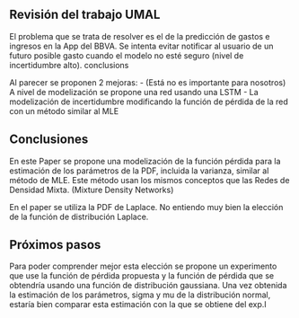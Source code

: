 **Revisión del trabajo UMAL**
---
El problema que se trata de resolver es el de la predicción de gastos e ingresos en la App del BBVA. Se intenta evitar notificar al usuario de un futuro posible gasto cuando el modelo no esté seguro (nivel de incertidumbre alto).
conclusions

Al parecer se proponen 2 mejoras:
    - (Está no es importante para nosotros) A nivel de modelización se propone una red usando una LSTM
    - La modelización de incertidumbre modificando la función de pérdida de la red con un método similar al MLE

**Conclusiones**
---
En este Paper se propone una modelización de la función pérdida para la estimación de los parámetros de la PDF, incluida la varianza, similar al método de MLE. Este método usan los mismos conceptos que las Redes de Densidad Mixta. (Mixture Density Networks)

En el paper se utiliza la PDF de Laplace. No entiendo muy bien la elección de la función de distribución Laplace.

**Próximos pasos**
---
Para poder comprender mejor esta elección se propone un experimento que use la función de pérdida propuesta y la función de pérdida que se obtendría usando una función de distribución gaussiana. Una vez obtenida la estimación de los parámetros, sigma y mu de la distribución normal, estaría bien comparar esta estimación con la que se obtiene del exp.I
